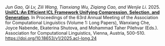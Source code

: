 *Jun Gao, Qi Lv, Zili Wang, Tianxiang Wu, Ziqiang Cao, and Wenjie Li*. 2025. [**UniICL:An Efficient ICL Framework Unifying Compression, Selection, and Generation**](https://aclanthology.org/2025.acl-long.24/). In Proceedings of the 63rd Annual Meeting of the Association for Computational Linguistics (Volume 1: Long Papers), Wanxiang Che, Joyce Nabende, Ekaterina Shutova, and Mohammad Taher Pilehvar (Eds.). Association for Computational Linguistics, Vienna, Austria, 500–510. https://doi.org/10.18653/v1/2025.acl-long.24
